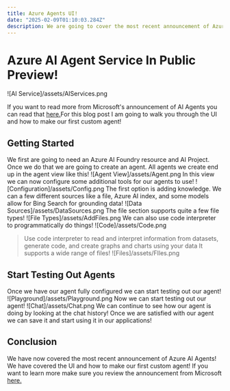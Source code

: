 ```yaml
---
title: Azure Agents UI! 
date: "2025-02-09T01:10:03.284Z"
description: We are going to cover the most recent announcement of Azure AI Agents! 
---
```

# Azure AI Agent Service In Public Preview! 
![AI Service]/assets/AIServices.png

If you want to read more from Microsoft's announcement of AI Agents you can read that [here.](https://techcommunity.microsoft.com/blog/azure-ai-services-blog/unlocking-ai-powered-automation-with-azure-ai-agent-service/4372041)For this blog post I am going to walk you through the UI and how to make our first custom agent!

## Getting Started
We first are going to need an Azure AI Foundry resource and AI Project. Once we do that we are going to create an agent. All agents we create end up in the agent view like this!
![Agent View]/assets/Agent.png
In this view we can now configure some additional tools for our agents to use! 
![Configuration]/assets/Config.png
The first option is adding knowledge. We can a few different sources like a file, Azure AI index, and some models allow for Bing Search for grounding data! 
![Data Sources]/assets/DataSources.png
The file section supports quite a few file types! 
![File Types]/assets/AddFiles.png
We can also use code interpreter to programmatically do things!
![Code]/assets/Code.png
> Use code interpreter to read and interpret information from datasets, generate code, and create graphs and charts using your data
It supports a wide range of files!
![Files]/assets/FIles.png

## Start Testing Out Agents
Once we have our agent fully configured we can start testing out our agent!
![Playground]/assets/Playground.png
Now we can start testing out our agent!
![Chat]/assets/Chat.png
We can continue to see how our agent is doing by looking at the chat history! Once we are satisfied with our agent we can save it and start using it in our applications!

## Conclusion
We have now covered the most recent announcement of Azure AI Agents! We have covered the UI and how to make our first custom agent! If you want to learn more make sure you review the announcement from Microsoft [here.](https://techcommunity.microsoft.com/blog/azure-ai-services-blog/unlocking-ai-powered-automation-with-azure-ai-agent-service/4372041)